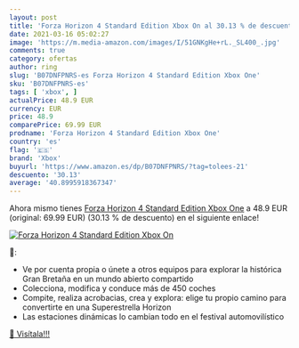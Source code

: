 ```yaml
---
layout: post
title: 'Forza Horizon 4 Standard Edition Xbox On al 30.13 % de descuento'
date: 2021-03-16 05:02:27
image: 'https://m.media-amazon.com/images/I/51GNKgHe+rL._SL400_.jpg'
comments: true
category: ofertas
author: ring
slug: 'B07DNFPNRS-es Forza Horizon 4 Standard Edition Xbox One'
sku: 'B07DNFPNRS-es'
tags: [ 'xbox', ]
actualPrice: 48.9 EUR
currency: EUR
price: 48.9
comparePrice: 69.99 EUR
prodname: 'Forza Horizon 4 Standard Edition Xbox One'
country: 'es'
flag: '🇪🇸'
brand: 'Xbox'
buyurl: 'https://www.amazon.es/dp/B07DNFPNRS/?tag=tolees-21'
descuento: '30.13'
average: '40.8995918367347'
---
```


Ahora mismo tienes [Forza Horizon 4 Standard Edition Xbox One](https://www.amazon.es/dp/B07DNFPNRS/?tag=tolees-21) a 48.9 EUR (original: 69.99 EUR) (30.13 %  de descuento) en el siguiente enlace!

[![Forza Horizon 4 Standard Edition Xbox On](https://m.media-amazon.com/images/I/51GNKgHe+rL._SL400_.jpg)](https://www.amazon.es/dp/B07DNFPNRS/?tag=tolees-21)

🔎:

- Ve por cuenta propia o únete a otros equipos para explorar la histórica Gran Bretaña en un mundo abierto compartido
- Colecciona, modifica y conduce más de 450 coches
- Compite, realiza acrobacias, crea y explora: elige tu propio camino para convertirte en una Superestrella Horizon
- Las estaciones dinámicas lo cambian todo en el festival automovilístico

[🛒 Visítala!!!](https://www.amazon.es/dp/B07DNFPNRS/?tag=tolees-21)
